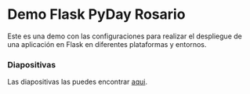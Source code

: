 # Demo Flask PyDay Rosario

Este es una demo con las configuraciones para realizar el despliegue de una
aplicación en Flask en diferentes plataformas y entornos.

### Diapositivas

Las diapositivas las puedes encontrar [aqui](https://docs.google.com/presentation/d/1GMIdN3IrKTcuCiOSeJalgg1sAFSGPtvwsRR65o6T4gk/edit?usp=sharing).
